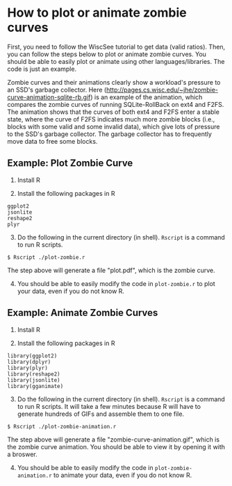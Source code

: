 # How to plot or animate zombie curves

First, you need to follow the WiscSee tutorial to get data (valid
ratios). Then, you can follow the steps below to plot or animate
zombie curves. You should be able to easily plot or animate using
other languages/libraries. The code is just an example.

Zombie curves and their animations clearly show a workload's pressure
to an SSD's garbage collector.
Here (http://pages.cs.wisc.edu/~jhe/zombie-curve-animation-sqlite-rb.gif) 
is an example of the animation, which compares the zombie 
curves of running SQLite-RollBack on ext4 and F2FS. The animation
shows that the curves of both ext4 and F2FS enter a stable state,
where the curve of F2FS indicates much more zombie blocks (i.e.,
blocks with some valid and some invalid data), which give lots 
of pressure to the SSD's garbage collector. The garbage collector
has to frequently move data to free some blocks.

## Example: Plot Zombie Curve

1. Install R

2. Install the following packages in R

```
ggplot2
jsonlite
reshape2
plyr
```

3.  Do the following in the current directory (in shell). `Rscript` is 
a command to run R scripts.

```
$ Rscript ./plot-zombie.r
```

The step above will generate a file "plot.pdf", which is the zombie curve.

4. You should be able to easily modify the code in `plot-zombie.r` to plot your data, 
even if you do not know R.


## Example: Animate Zombie Curves


1. Install R

2. Install the following packages in R

```
library(ggplot2)
library(dplyr)
library(plyr)
library(reshape2)
library(jsonlite)
library(gganimate)
```

3.  Do the following in the current directory (in shell). `Rscript` is 
a command to run R scripts. It will take a few minutes because R will
have to generate hundreds of GIFs and assemble them to one file.

```
$ Rscript ./plot-zombie-animation.r
```

The step above will generate a file "zombie-curve-animation.gif", which 
is the zombie curve animation. You should be able to view it by opening it
with a broswer.

4. You should be able to easily modify the code in `plot-zombie-animation.r` to 
animate your data, even if you do not know R.


